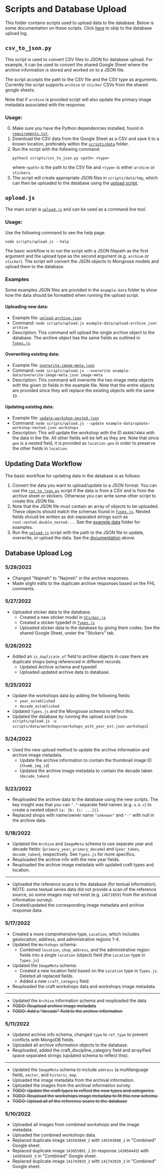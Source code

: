 # Scripts and Database Upload
This folder contains scripts used to upload data to the database. Below is some
documentation on these scripts. Click [here](#database-upload-log) to skip to
the database upload log.

## `csv_to_json.py`
This script is used to convert CSV files to JSON for database upload. For
example, it can be used to convert the shared Google Sheet where the archive
information is stored and worked on to a JSON file. 

The script accepts the path to the CSV file and the CSV type as arguments.
Currently the script supports `archive` or `sticker` CSVs from the shared google
sheets.

Note that if `archive` is provided script will also update the primary image
metadata associated with the response.

### Usage:
0. Make sure you have the Python dependencies installed, found in [`requirements.txt`](requirements.txt).
1. Download the CSV data from the Google Sheet as a CSV and save it to a known location, preferably within the [`scripts/data`](/scripts/data) folder.
2. Run the script with the following command:  
    ```
    python3 scripts/csv_to_json.py <path> <type>
    ```
   where `<path>` is the path to the CSV file and `<type>` is either `archive` or `stickers`.
3. The script will create appropriate JSON files in `scripts/data/tmp`, which
   can then be uploaded to the database using the [upload script](#uploadjs).

## `upload.js`
The main script is [`upload.js`](upload.js) and can be used as a command line
tool.

### Usage:

Use the following command to see the help page.
```
node scripts/upload.js --help
```

The basic workflow is to run the script with a JSON filepath as the first
argument and the upload type as the second argument (e.g. `archive` or
`sticker`). The script will convert the JSON objects to Mongoose models and
upload them to the database.

### Examples
Some examples JSON files are provided in the `example-data` folder to show how
the data should be formatted when running the upload script.

#### **Uploading new data:**
  * Example file: [`upload-archive.json`](example-data/upload-archive.json)
  * Command: `node scripts/upload.js example-data/upload-archive.json
    archive`
  * Description: This command will upload the single archive object to the
    database. The archive object has the same fields as outlined in
    [`Types.js`](../models/Types.js).

#### **Overwriting existing data:**
  * Example file: [`overwrite-image-meta.json`](example-data/overwrite-image-meta.json)
  * Command: `node scripts/upload.js --overwrite example-data/overwrite-image-meta.json
    image-meta`
  * Description: This command will overwrite the two image meta objects with the
    given `ID` fields in the example file. Note that the entire objects are
    provided since they will replace the existing objects with the same `ID`.
#### **Updating existing data:**
  * Example file: [`update-workshop-nested.json`](example-data/update-workshop-nested.json)
  * Command: `node scripts/upload.js --update example-data/update-workshop-nested.json
    workshops`
  * Description: This will update the workshop with the ID `A040674864` with the data
    in the file. All other fields will be left as they are. Note that since
    `geo` is a nested field, it is provided as `location.geo` in order to
    preserve the other fields in `location`.


## Updating Data Workflow
The basic workflow for updating data in the database is as follows:

1. Convert the data you want to upload/update to a JSON format. You can use the
   [`csv_to_json.py`](#csv_to_json) script if the data is from a CSV and is from
   the archive sheet or stickers. Otherwise you can write some other script to
   create this JSON file.
2. Note that the JSON file must contain an array of objects to be uploaded.
   These objects should match the schemas found in
   [`Types.js`](../models/Types.js). Nested fields should be written as
   dot-separated strings such as `root.nested.double_nested...`. See the [example
   data](example-data/) folder for examples.   
3. Run the [`upload.js`](upload.js) script with the path to the JSON file to
   update, overwrite, or upload the data. See the [documentation](#uploadjs)
   above. 

## Database Upload Log

### 5/29/2022
* Changed "Najmeh" to "Nejmeh" in the archive responses.
* Made slight edits to the duplicate archive responses based on the FHL
  comments.

### 5/27/2022
* Uploaded sticker data to the database.
  * Created a new sticker model in [`Sticker.js`](../models/Sticker.js)
  * Created a sticker typedef in [`Types.js`](../models/Types.js)
  * Uploaded sticker data to the database by giving them codes. See the shared
    Google Sheet, under the "Stickers" tab. 
### 5/26/2022
* Added an `is_duplicate_of` field to archive objects in case there are
  duplicate shops being referenced in different records.
  * Updated Archive schema and typedef.
  * Uploaded updated archive data to database.
### 5/25/2022
* Update the workshops data by adding the following fields:
  * `year_established`
  * `decade_established`
* Updated `Types.js` and the Mongoose schema to reflect this.
* Updated the database by running the upload script (`node scripts/upload.js -u scripts/data/workshops/workshops_with_year_est.json workshops`) 
### 5/24/2022
* Used the new upload method to update the archive information and archive image
  metadata.
  * Update the archive information to contain the thumbnail image ID (`thumb_img_id`)
  * Updated the archive image metadata to contain the decade taken (`decade_taken`)

### 5/23/2022
* Reuploaded the archive data to the database using the new scripts. The key
  insight was that you can `"."`-separate field names (e.g. `a.b.c`) to create a
  nested object `{a: {b: {c: ...}}}`.
* Replaced shops with name/owner name `"unknown"` and `"-"` with null in the archive data.

### 5/18/2022
* Updated the `Archive` and `ImageMeta` schema to use separate year and decade
  fields: (`primary_year`, `primary_decade`) and (`year_taken`, `decade_taken`),
  respectively. See `Types.js` for more specifics.
* Reuploaded the archive info with the new year fields.
* Reuploaded the archive image metadata with updated craft types and location. 

---
* Uploaded the reference scans to the database (for textual information). NOTE:
  some textual series data did not provide a scan of the reference source, so
  some images may not exist (e.g. `146739591` from the archival information
  survey). 
* Created/updated the corresponding image metadata and archive response data.

### 5/17/2022
* Created a more comprehensive type, `Location`, which includes geolocation,
  address, and administrative regions 1-4.
* Updated the `Workshops` schema: 
  * Combined `location`, `shop_address`, and the administrative region fields
    into a single `location` (object) field (the `Location` type in `Types.js`)
* Updated the `ImageMeta` schema:
  * Created a new location field based on the `Location` type in `Types.js`.
    Deleted all replaced fields.
  * Added a new `craft_category` field. 
* Reuploaded the craft workshops data and workshops image metadata.

---
* Updated the `Archive` information schema and reuploaded the data
* ~~TODO: Reupload archive image metadata~~
* ~~TODO: Add a "decade" field to the archive information~~

### 5/11/2022
* Updated archive info schema, changed `type` to `ref_type` to prevent conflicts
  with MongoDB fields.
* Uploaded all archive information objects to the database.
* Reuploaded, added the craft_discipline_category field and arrayified space
  separated strings (updated schema to reflect this).

---
* Updated the `ImageMeta` schema to include `address` (a multilanguage field), `sector`, and `historic_map`.
* Uploaded the image metadata from the archival information.
* Uploaded the images from the archival information survey.
* ~~TODO: Update the craft types to reflect the new types and categories.~~
* ~~TODO: Reupload the workshops image metadata to fit this new schema.~~
* ~~TODO: Upload all of the reference scans to the database~~ 

### 5/10/2022
* Uploaded all images from combined workshops and the image metadata.
* Uploaded the combined workshops data. 
* Replaced duplicate image `145593040_2` with `145593040_1` in "Combined" Google sheet.
* Replaced duplicate image `143055091_2` (in response `143056445`) with `143056445_5` in "Combined" Google
  sheet.
* Replaced duplicate image `141743929_2` with `141743929_3` in "Combined" Google
  sheet.


